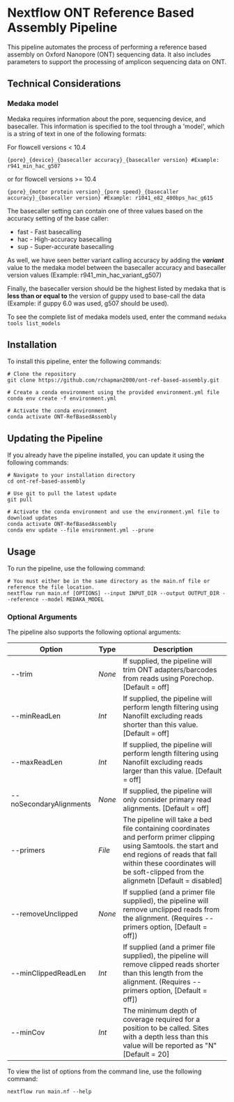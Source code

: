 # Nextflow ONT Reference Based Assembly Pipeline

This pipeline automates the process of performing a reference based assembly on Oxford Nanopore (ONT) sequencing data. It also includes parameters to support the processing of amplicon sequencing data on ONT.

## Technical Considerations

### Medaka model

Medaka requires information about the pore, sequencing device, and basecaller. This information is specified to the tool through a 'model', which is a string of text in one of the following formats:

For flowcell versions < 10.4
```
{pore}_{device}_{basecaller accuracy}_{basecaller version} #Example: r941_min_hac_g507
```
or for flowcell versions >= 10.4
```
{pore}_{motor protein version}_{pore speed}_{basecaller accuracy}_{basecaller version} #Example: r1041_e82_400bps_hac_g615
```

The basecaller setting can contain one of three values based on the accuracy setting of the base caller:
- fast - Fast basecalling
- hac - High-accuracy basecalling
- sup - Super-accurate basecalling

As well, we have seen better variant calling accuracy by adding the **_variant_** value to the medaka model between the basecaller accuracy and basecaller version values (Example: r941_min_hac_variant_g507)

Finally, the basecaller version should be the highest listed by medaka that is **less than or equal to** the version of guppy used to base-call the data (Example: if guppy 6.0 was used, g507 should be used).

To see the complete list of medaka models used, enter the command ```medaka tools list_models```


## Installation
To install this pipeline, enter the following commands:
```
# Clone the repository
git clone https://github.com/rchapman2000/ont-ref-based-assembly.git

# Create a conda environment using the provided environment.yml file
conda env create -f environment.yml

# Activate the conda environment
conda activate ONT-RefBasedAssembly
```
## Updating the Pipeline
If you already have the pipeline installed, you can update it using the following commands:
```
# Navigate to your installation directory
cd ont-ref-based-assembly

# Use git to pull the latest update
git pull

# Activate the conda environment and use the environment.yml file to download updates
conda activate ONT-RefBasedAssembly
conda env update --file environment.yml --prune
```

## Usage
To run the pipeline, use the following command:
```
# You must either be in the same directory as the main.nf file or reference the file location.
nextflow run main.nf [OPTIONS] --input INPUT_DIR --output OUTPUT_DIR --reference --model MEDAKA_MODEL
```

### Optional Arguments
The pipeline also supports the following optional arguments:

| Option | Type | Description |
|---|---|---|
| --trim | *None* | If supplied, the pipeline will trim ONT adapters/barcodes from reads using Porechop. [Default = off] |
| --minReadLen | *Int* | If supplied, the pipeline will perform length filtering using Nanofilt excluding reads shorter than this value. [Default = off] |
| --maxReadLen | *Int* | If supplied, the pipeline will perform length filtering using Nanofilt excluding reads larger than this value. [Default = off] |
| --noSecondaryAlignments | *None* | If supplied, the pipeline will only consider primary read alignments. [Default = off] |
| --primers | *File* | The pipeline will take a bed file containing coordinates and perform primer clipping using Samtools. the start and end regions of reads that fall within these coordinates will be soft-clipped from the alignmetn [Default = disabled] |
| --removeUnclipped | *None* | If supplied (and a primer file supplied), the pipeline will remove unclipped reads from the alignment. (Requires --primers option, [Default = off]) |
| --minClippedReadLen | *Int* | If supplied (and a primer file supplied), the pipeline will remove clipped reads shorter than this length from the alignment. (Requires --primers option, [Default = off]) |
| --minCov | *Int* | The minimum depth of coverage required for a position to be called. Sites with a depth less than this value will be reported as "N" [Default = 20] |

To view the list of options from the command line, use the following command:
```
nextflow run main.nf --help
```
